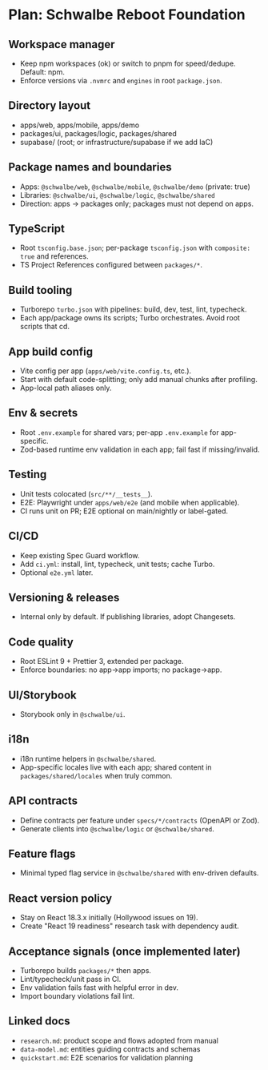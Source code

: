 # Plan: Schwalbe Reboot Foundation

## Workspace manager

- Keep npm workspaces (ok) or switch to pnpm for speed/dedupe. Default: npm.
- Enforce versions via `.nvmrc` and `engines` in root `package.json`.

## Directory layout

- apps/web, apps/mobile, apps/demo
- packages/ui, packages/logic, packages/shared
- supabase/ (root; or infrastructure/supabase if we add IaC)

## Package names and boundaries

- Apps: `@schwalbe/web`, `@schwalbe/mobile`, `@schwalbe/demo` (private: true)
- Libraries: `@schwalbe/ui`, `@schwalbe/logic`, `@schwalbe/shared`
- Direction: apps → packages only; packages must not depend on apps.

## TypeScript

- Root `tsconfig.base.json`; per-package `tsconfig.json` with `composite: true` and references.
- TS Project References configured between `packages/*`.

## Build tooling

- Turborepo `turbo.json` with pipelines: build, dev, test, lint, typecheck.
- Each app/package owns its scripts; Turbo orchestrates. Avoid root scripts that cd.

## App build config

- Vite config per app (`apps/web/vite.config.ts`, etc.).
- Start with default code-splitting; only add manual chunks after profiling.
- App-local path aliases only.

## Env & secrets

- Root `.env.example` for shared vars; per-app `.env.example` for app-specific.
- Zod-based runtime env validation in each app; fail fast if missing/invalid.

## Testing

- Unit tests colocated (`src/**/__tests__`).
- E2E: Playwright under `apps/web/e2e` (and mobile when applicable).
- CI runs unit on PR; E2E optional on main/nightly or label-gated.

## CI/CD

- Keep existing Spec Guard workflow.
- Add `ci.yml`: install, lint, typecheck, unit tests; cache Turbo.
- Optional `e2e.yml` later.

## Versioning & releases

- Internal only by default. If publishing libraries, adopt Changesets.

## Code quality

- Root ESLint 9 + Prettier 3, extended per package.
- Enforce boundaries: no app→app imports; no package→app.

## UI/Storybook

- Storybook only in `@schwalbe/ui`.

## i18n

- i18n runtime helpers in `@schwalbe/shared`.
- App-specific locales live with each app; shared content in `packages/shared/locales` when truly common.

## API contracts

- Define contracts per feature under `specs/*/contracts` (OpenAPI or Zod).
- Generate clients into `@schwalbe/logic` or `@schwalbe/shared`.

## Feature flags

- Minimal typed flag service in `@schwalbe/shared` with env-driven defaults.

## React version policy

- Stay on React 18.3.x initially (Hollywood issues on 19).
- Create "React 19 readiness" research task with dependency audit.

## Acceptance signals (once implemented later)

- Turborepo builds `packages/*` then apps.
- Lint/typecheck/unit pass in CI.
- Env validation fails fast with helpful error in dev.
- Import boundary violations fail lint.

## Linked docs

- `research.md`: product scope and flows adopted from manual
- `data-model.md`: entities guiding contracts and schemas
- `quickstart.md`: E2E scenarios for validation planning
